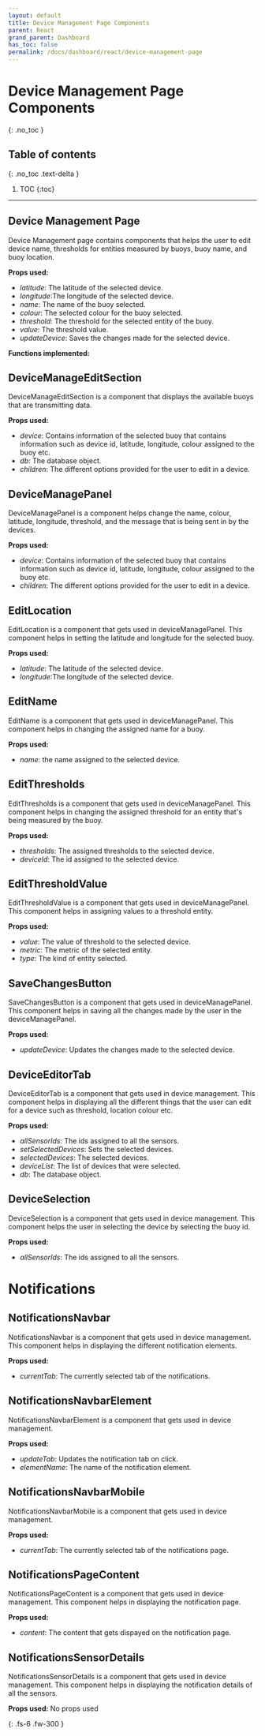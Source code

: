 ```yaml
---  
layout: default  
title: Device Management Page Components
parent: React  
grand_parent: Dashboard
has_toc: false
permalink: /docs/dashboard/react/device-management-page
---  
```


# Device Management Page Components
{: .no_toc }



## Table of contents
{: .no_toc .text-delta }

1. TOC
{:toc}

---

## Device Management Page

Device Management page contains components that helps the user to edit device name, thresholds for entities measured by buoys, buoy name, and buoy location.

**Props used:**
- *latitude*: The latitude of the selected device.
- *longitude*:The longitude of the selected device. 
- *name*: The name of the buoy selected.
- *colour*: The selected colour for the buoy selected.
- *threshold*: The threshold for the selected entity of the buoy.
- *value*: The threshold value.
- *updateDevice*: Saves the changes made for the selected device.

**Functions implemented:**

## DeviceManageEditSection
DeviceManageEditSection is a component that displays the available buoys that are transmitting data.

**Props used:**
- *device*: Contains information of the selected buoy that contains information such as device id, latitude, longitude, colour assigned to the buoy etc.
- *db*: The database object.
- *children*: The different options provided for the user to edit in a device.  

## DeviceManagePanel
DeviceManagePanel is a component helps change the name, colour, latitude, longitude, threshold, and the message that is being sent in by the devices.

**Props used:**
- *device*: Contains information of the selected buoy that contains information such as device id, latitude, longitude, colour assigned to the buoy etc.
- *children*: The different options provided for the user to edit in a device.  
  
## EditLocation
EditLocation is a component that gets used in deviceManagePanel. This component helps in setting the latitude and longitude for the selected buoy.

**Props used:**
- *latitude*: The latitude of the selected device.
- *longitude*:The longitude of the selected device. 

## EditName
EditName is a component that gets used in deviceManagePanel. This component helps in changing the assigned name for a buoy.

**Props used:**
- *name*: the name assigned to the selected device.

## EditThresholds
EditThresholds is a component that gets used in deviceManagePanel. This component helps in changing the assigned threshold for an entity that's being measured by the buoy.

**Props used:**
- *thresholds*: The assigned thresholds to the selected device.
- *deviceId*: The id assigned to the selected device.

## EditThresholdValue
EditThresholdValue is a component that gets used in deviceManagePanel. This component helps in assigning values to a threshold entity.

**Props used:**
- *value*: The value of threshold to the selected device.
- *metric*: The metric of the selected entity.
- *type*: The kind of entity selected.

## SaveChangesButton 
SaveChangesButton is a component that gets used in deviceManagePanel. This component helps in saving all the changes made by the user in the deviceManagePanel.

**Props used:**
- *updateDevice*: Updates the changes made to the selected device.

## DeviceEditorTab
DeviceEditorTab is a component that gets used in device management. This component helps in displaying all the different things that the user can edit for a device such as threshold, location colour etc.

**Props used:**
- *allSensorIds*: The ids assigned to all the sensors.
- *setSelectedDevices*: Sets the selected devices.
- *selectedDevices*: The selected devices.
- *deviceList*: The list of devices that were selected.
- *db*: The database object.

## DeviceSelection
DeviceSelection is a component that gets used in device management. This component helps the user in selecting the device by selecting the buoy id.

**Props used:**
- *allSensorIds*: The ids assigned to all the sensors.

# Notifications

## NotificationsNavbar
NotificationsNavbar is a component that gets used in device management. This component helps in
displaying the different notification elements.

**Props used:**
- *currentTab*: The currently selected tab of the notifications.

## NotificationsNavbarElement
NotificationsNavbarElement is a component that gets used in device management.

**Props used:**
- *updateTab*: Updates the notification tab on click.
- *elementName*: The name of the notification element. 

## NotificationsNavbarMobile
NotificationsNavbarMobile is a component that gets used in device management.

**Props used:**
- *currentTab*: The currently selected tab of the notifications page.

## NotificationsPageContent
NotificationsPageContent is a component that gets used in device management. This component helps in displaying the notification page.

**Props used:**
- *content*: The content that gets dispayed on the notification page.

## NotificationsSensorDetails
NotificationsSensorDetails is a component that gets used in device management. This component helps in displaying the notification details of all the sensors.

**Props used:**
No props used


{: .fs-6 .fw-300 }